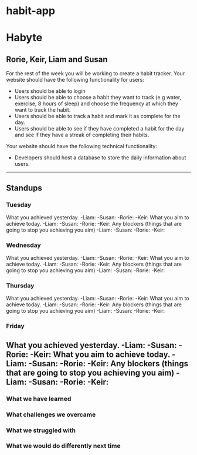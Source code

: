 # habit-app
# Habyte
## Rorie, Keir, Liam and Susan

For the rest of the week you will be working to create a habit tracker.
Your website should have the following functionality for users:
- Users should be able to login
- Users should be able to choose a habit they want to track (e.g water, exercise, 8 hours of sleep) and choose the frequency at which they want to track the habit.
- Users should be able to track a habit and mark it as complete for the day.
- Users should be able to see if they have completed a habit for the day and see if they have a streak of completing their habits.

Your website should have the following technical functionality:
- Developers should host a database to store the daily information about users.

---
## Standups
### Tuesday
What you achieved yesterday.
-Liam:
-Susan:
-Rorie:
-Keir:
What you aim to achieve today.
-Liam:
-Susan:
-Rorie:
-Keir:
Any blockers (things that are going to stop you achieving you aim)
-Liam:
-Susan:
-Rorie:
-Keir:
### Wednesday
What you achieved yesterday.
-Liam:
-Susan:
-Rorie:
-Keir:
What you aim to achieve today.
-Liam:
-Susan:
-Rorie:
-Keir:
Any blockers (things that are going to stop you achieving you aim)
-Liam:
-Susan:
-Rorie:
-Keir:
### Thursday
What you achieved yesterday.
-Liam:
-Susan:
-Rorie:
-Keir:
What you aim to achieve today.
-Liam:
-Susan:
-Rorie:
-Keir:
Any blockers (things that are going to stop you achieving you aim)
-Liam:
-Susan:
-Rorie:
-Keir:
### Friday
What you achieved yesterday.
-Liam:
-Susan:
-Rorie:
-Keir:
What you aim to achieve today.
-Liam:
-Susan:
-Rorie:
-Keir:
Any blockers (things that are going to stop you achieving you aim)
-Liam:
-Susan:
-Rorie:
-Keir:
---
### What we have learned
### What challenges we overcame
### What we struggled with
### What we would do differently next time
